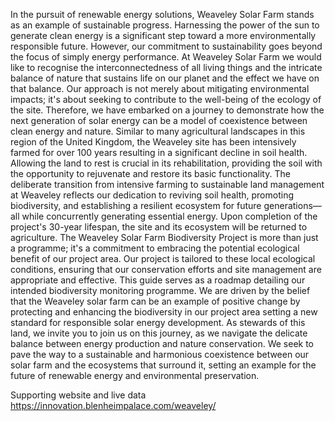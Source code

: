 In the pursuit of renewable energy solutions, Weaveley Solar Farm stands as an example of sustainable progress. Harnessing the power of the sun to generate clean energy is a significant step toward a more environmentally responsible future. However, our commitment to sustainability goes beyond the focus of simply energy performance. At Weaveley Solar Farm we would like to recognise the interconnectedness of all living things and the intricate balance of nature that sustains life on our planet and the effect we have on that balance.
Our approach is not merely about mitigating environmental impacts; it's about seeking to contribute to the well-being of the ecology of the site. Therefore, we have embarked on a journey to demonstrate how the next generation of solar energy can be a model of coexistence between clean energy and nature.
Similar to many agricultural landscapes in this region of the United Kingdom, the Weaveley site has been intensively farmed for over 100 years resulting in a significant decline in soil health. Allowing the land to rest is crucial in its rehabilitation, providing the soil with the opportunity to rejuvenate and restore its basic functionality. The deliberate transition from intensive farming to sustainable land management at Weaveley reflects our dedication to reviving soil health, promoting biodiversity, and establishing a resilient ecosystem for future generations—all while concurrently generating essential energy. 
Upon completion of the project's 30-year lifespan, the site and its ecosystem will be returned to agriculture.
The Weaveley Solar Farm Biodiversity Project is more than just a programme; it's a commitment to embracing the potential ecological benefit of our project area. Our project is tailored to these local ecological conditions, ensuring that our conservation efforts and site management are appropriate and effective.
This guide serves as a roadmap detailing our intended biodiversity monitoring programme. We are driven by the belief that the Weaveley solar farm can be an example of positive change by protecting and enhancing the biodiversity in our project area setting a new standard for responsible solar energy development.
As stewards of this land, we invite you to join us on this journey, as we navigate the delicate balance between energy production and nature conservation. We seek to pave the way to a sustainable and harmonious coexistence between our solar farm and the ecosystems that surround it, setting an example for the future of renewable energy and environmental preservation.

Supporting website and live data
https://innovation.blenheimpalace.com/weaveley/
